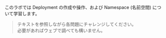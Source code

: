 このラボでは Deployment の作成や操作、および Namespace (名前空間) について学習します。  

> テキストを参照しながら各問題にチャレンジしてください。  
> 必要があればウェブで調べても構いません。
